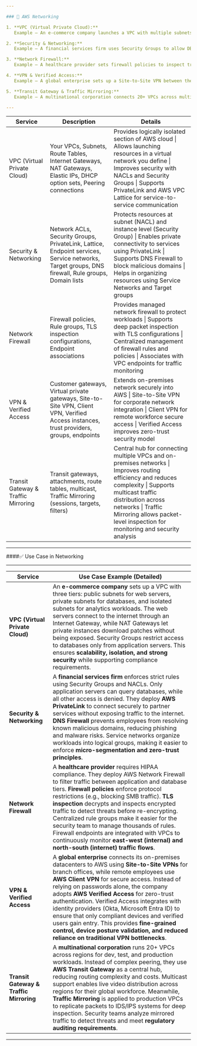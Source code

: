 ```yaml
---

### 📌 AWS Networking

1. **VPC (Virtual Private Cloud):**
   Example – An e-commerce company launches a VPC with multiple subnets (public for web servers, private for databases). Security groups allow only HTTPS to the web servers, and NAT gateways allow private instances to download updates securely.

2. **Security & Networking:**
   Example – A financial services firm uses Security Groups to allow DB access only from specific app servers. DNS Firewall blocks malicious domains, ensuring employees don’t accidentally connect to phishing sites.

3. **Network Firewall:**
   Example – A healthcare provider sets firewall policies to inspect traffic with TLS inspection for HIPAA compliance. Rule groups block unauthorized protocols, and firewall endpoints monitor traffic across VPCs.

4. **VPN & Verified Access:**
   Example – A global enterprise sets up a Site-to-Site VPN between their on-prem data center and AWS. Remote employees connect via Client VPN, and Verified Access ensures only authorized devices and users can log in.

5. **Transit Gateway & Traffic Mirroring:**
   Example – A multinational corporation connects 20+ VPCs across multiple regions using a Transit Gateway, simplifying routing. Security teams use Traffic Mirroring to capture packets and analyze potential threats in real time.

---
```


| **Service**                         | **Description**                                                                                                                                  | **Details**                                                                                                                                                                                                                                                                 |
| ----------------------------------- | ------------------------------------------------------------------------------------------------------------------------------------------------ | --------------------------------------------------------------------------------------------------------------------------------------------------------------------------------------------------------------------------------------------------------------------------- |
| VPC (Virtual Private Cloud)         | Your VPCs, Subnets, Route Tables, Internet Gateways, NAT Gateways, Elastic IPs, DHCP option sets, Peering connections                            | Provides logically isolated section of AWS cloud \| Allows launching resources in a virtual network you define \| Improves security with NACLs and Security Groups \| Supports PrivateLink and AWS VPC Lattice for service-to-service communication                         |
| Security & Networking               | Network ACLs, Security Groups, PrivateLink, Lattice, Endpoint services, Service networks, Target groups, DNS firewall, Rule groups, Domain lists | Protects resources at subnet (NACL) and instance level (Security Group) \| Enables private connectivity to services using PrivateLink \| Supports DNS Firewall to block malicious domains \| Helps in organizing resources using Service Networks and Target groups         |
| Network Firewall                    | Firewall policies, Rule groups, TLS inspection configurations, Endpoint associations                                                             | Provides managed network firewall to protect workloads \| Supports deep packet inspection with TLS configurations \| Centralized management of firewall rules and policies \| Associates with VPC endpoints for traffic monitoring                                          |
| VPN & Verified Access               | Customer gateways, Virtual private gateways, Site-to-Site VPN, Client VPN, Verified Access instances, trust providers, groups, endpoints         | Extends on-premises network securely into AWS \| Site-to-Site VPN for corporate network integration \| Client VPN for remote workforce secure access \| Verified Access improves zero-trust security model                                                                  |
| Transit Gateway & Traffic Mirroring | Transit gateways, attachments, route tables, multicast, Traffic Mirroring (sessions, targets, filters)                                           | Central hub for connecting multiple VPCs and on-premises networks \| Improves routing efficiency and reduces complexity \| Supports multicast traffic distribution across networks \| Traffic Mirroring allows packet-level inspection for monitoring and security analysis |

---

####✅ Use Case in Networking

---

| **Service**                             | **Use Case Example (Detailed)**                                                                                                                                                                                                                                                                                                                                                                                                                                                                                                                                                  |
| --------------------------------------- | -------------------------------------------------------------------------------------------------------------------------------------------------------------------------------------------------------------------------------------------------------------------------------------------------------------------------------------------------------------------------------------------------------------------------------------------------------------------------------------------------------------------------------------------------------------------------------- |
| **VPC (Virtual Private Cloud)**         | An **e-commerce company** sets up a VPC with three tiers: public subnets for web servers, private subnets for databases, and isolated subnets for analytics workloads. The web servers connect to the internet through an Internet Gateway, while NAT Gateways let private instances download patches without being exposed. Security Groups restrict access to databases only from application servers. This ensures **scalability, isolation, and strong security** while supporting compliance requirements.                                                                  |
| **Security & Networking**               | A **financial services firm** enforces strict rules using Security Groups and NACLs. Only application servers can query databases, while all other access is denied. They deploy **AWS PrivateLink** to connect securely to partner services without exposing traffic to the internet. **DNS Firewall** prevents employees from resolving known malicious domains, reducing phishing and malware risks. Service networks organize workloads into logical groups, making it easier to enforce **micro-segmentation and zero-trust principles**.                                   |
| **Network Firewall**                    | A **healthcare provider** requires HIPAA compliance. They deploy AWS Network Firewall to filter traffic between application and database tiers. **Firewall policies** enforce protocol restrictions (e.g., blocking SMB traffic). **TLS inspection** decrypts and inspects encrypted traffic to detect threats before re-encrypting. Centralized rule groups make it easier for the security team to manage thousands of rules. Firewall endpoints are integrated with VPCs to continuously monitor **east-west (internal) and north-south (internet) traffic flows**.           |
| **VPN & Verified Access**               | A **global enterprise** connects its on-premises datacenters to AWS using **Site-to-Site VPNs** for branch offices, while remote employees use **AWS Client VPN** for secure access. Instead of relying on passwords alone, the company adopts **AWS Verified Access** for zero-trust authentication. Verified Access integrates with identity providers (Okta, Microsoft Entra ID) to ensure that only compliant devices and verified users gain entry. This provides **fine-grained control, device posture validation, and reduced reliance on traditional VPN bottlenecks**. |
| **Transit Gateway & Traffic Mirroring** | A **multinational corporation** runs 20+ VPCs across regions for dev, test, and production workloads. Instead of complex peering, they use **AWS Transit Gateway** as a central hub, reducing routing complexity and costs. Multicast support enables live video distribution across regions for their global workforce. Meanwhile, **Traffic Mirroring** is applied to production VPCs to replicate packets to IDS/IPS systems for deep inspection. Security teams analyze mirrored traffic to detect threats and meet **regulatory auditing requirements**.                    |

---



